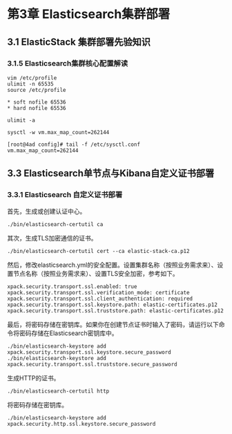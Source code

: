 # 第3章 Elasticsearch集群部署

## 3.1 ElasticStack 集群部署先验知识

### 3.1.5 Elasticsearch集群核心配置解读

```
vim /etc/profile
ulimit -n 65535
source /etc/profile
```

```
* soft nofile 65536
* hard nofile 65536
```

```
ulimit -a
```

```
sysctl -w vm.max_map_count=262144
```

```
[root@4ad config]# tail -f /etc/sysctl.conf
vm.max_map_count=262144
```

## 3.3 Elasticsearch单节点与Kibana自定义证书部署

### 3.3.1 Elasticsearch 自定义证书部署

首先，生成或创建认证中心。
```
./bin/elasticsearch-certutil ca
```
其次，生成TLS加密通信的证书。
```
./bin/elasticsearch-certutil cert --ca elastic-stack-ca.p12
```
然后，修改elasticsearch.yml的安全配置。设置集群名称（按照业务需求来）、设置节点名称（按照业务需求来）、设置TLS安全加密，参考如下。
```
xpack.security.transport.ssl.enabled: true
xpack.security.transport.ssl.verification_mode: certificate 
xpack.security.transport.ssl.client_authentication: required
xpack.security.transport.ssl.keystore.path: elastic-certificates.p12
xpack.security.transport.ssl.truststore.path: elastic-certificates.p12
```

最后，将密码存储在密钥库。如果你在创建节点证书时输入了密码，请运行以下命令将密码存储在Elasticsearch密钥库中。
```
./bin/elasticsearch-keystore add xpack.security.transport.ssl.keystore.secure_password
./bin/elasticsearch-keystore add xpack.security.transport.ssl.truststore.secure_password
```

生成HTTP的证书。
```
./bin/elasticsearch-certutil http
```

将密码存储在密钥库。
```
./bin/elasticsearch-keystore add xpack.security.http.ssl.keystore.secure_password
```

